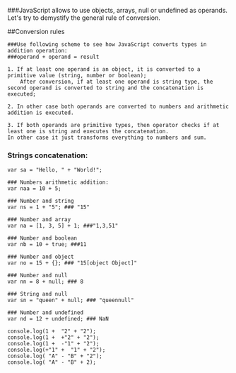  ###JavaScript allows to use objects, arrays, null or undefined as operands. Let's try to demystify the general rule of conversion.

 ##Conversion rules 
 
    ###Use following scheme to see how JavaScript converts types in addition operation:
    ###operand + operand = result 

    1. If at least one operand is an object, it is converted to a primitive value (string, number or boolean);  
	    After conversion, if at least one operand is string type, the second operand is converted to string and the concatenation is executed;  
        
    2. In other case both operands are converted to numbers and arithmetic addition is executed.  
      
    3. If both operands are primitive types, then operator checks if at least one is string and executes the concatenation.   
    In other case it just transforms everything to numbers and sum.  
    


  ### Strings concatenation:
	var sa = "Hello, " + "World!";  

	### Numbers arithmetic addition:
	var naa = 10 + 5;  

	### Number and string
	var ns = 1 + "5"; ### "15"  

	### Number and array
	var na = [1, 3, 5] + 1; ###"1,3,51"

	### Number and boolean
	var nb = 10 + true; ###11  

	### Number and object
	var no = 15 + {}; ### "15[object Object]"  

	### Number and null
	var nn = 8 + null; ### 8

	### String and null
	var sn = "queen" + null; ### "queennull" 

	### Number and undefined
	var nd = 12 + undefined; ### NaN 

	console.log(1 +  "2" + "2");
	console.log(1 +  +"2" + "2");
	console.log(1 +  -"1" + "2");
	console.log(+"1" +  "1" + "2");
	console.log( "A" - "B" + "2");
	console.log( "A" - "B" + 2);
